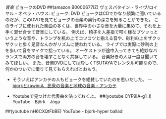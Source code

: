 *音楽* ビョークのDVD
##(amazon B0000677IZ)  ヴェスパタイン・ライヴ/ロイヤル・オペラ・ハウス: ビョーク: DVD
ビョークはCDでかなり頻繁に聞いているのだが、このDVDを見てビョークの音楽の奥行の深さを知ることができた。
このライブに使われた楽曲の多くは、世界中の小さな音を大量に集めて、それを上手く混ぜ合せて音楽にしている。
例えば、椅子を人差指で叩く様なプツッっというような音や、トランプを机の上でコツコツと揃える音や、砂利の上をザクッザクッと歩く足音なんかがリズムに使われている。
ライブでは実際に砂利の上を歩いて音をマイクで拾っている。
オーケストラが途中入ってきても絶妙なバランスで両方の音を壊すことなく共存している。
音楽好きの人は一度は聞いてみてほしい。
また、音楽DVDにしては珍しくTSUTAYAでレンタル可能なので、何かのついでに借りて見てもらえればとおもう。

- そういえばアンカテの人もビョークを絶賛していたのを思いだした。
-- [bjorkとzawinul、民衆の音楽と地球の音楽 - アンカテ](http://d.hatena.ne.jp/essa/20080511/p1)

- Youtubeで見つけた代表曲を貼っておくよ。
##(youtube CYP9lA-g1_I)  YouTube - Björk - Jóga

##(youtube nH6CXQtFbBE)  YouTube - bjork-hyper ballad
